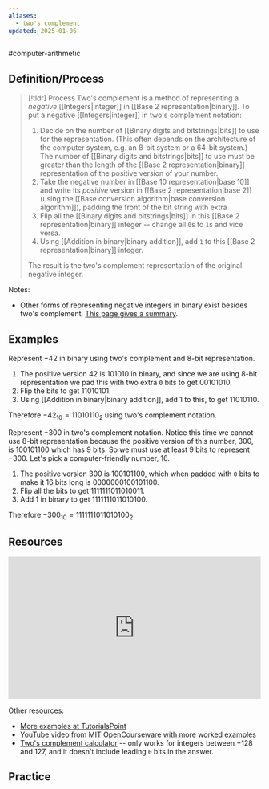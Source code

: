 ```yaml
---
aliases:
  - two's complement
updated: 2025-01-06
---
```


#computer-arithmetic 

## Definition/Process 

> [!tldr] Process
> Two's complement is a method of representing a *negative* [[Integers|integer]] in [[Base 2 representation|binary]]. To put a negative [[Integers|integer]] in two's complement notation: 
> 1. Decide on the number of [[Binary digits and bitstrings|bits]] to use for the representation. (This often depends on the architecture of the computer system, e.g. an 8-bit system or a 64-bit system.) The number of [[Binary digits and bitstrings|bits]] to use must be greater than the length of the [[Base 2 representation|binary]] representation of the positive version of your number. 
> 2. Take the negative number in [[Base 10 representation|base 10]] and write its *positive* version in [[Base 2 representation|base 2]] (using the [[Base conversion algorithm|base conversion algorithm]]), padding the front of the bit string with extra 
> 3. Flip all the [[Binary digits and bitstrings|bits]] in this [[Base 2 representation|binary]] integer -- change all `0`s to `1`s and vice versa. 
> 4. Using [[Addition in binary|binary addition]], add `1` to this [[Base 2 representation|binary]] integer. 
> 
> The result is the two's complement representation of the original negative integer. 
>

Notes: 
- Other forms of representing negative integers in binary exist besides two's complement. [This page gives a summary](https://www.geeksforgeeks.org/representation-of-negative-binary-numbers/). 

## Examples 

Represent $-42$ in binary using two's complement and 8-bit representation. 

1. The positive version $42$ is $101010$ in binary, and since we are using 8-bit representation we pad this with two extra `0` bits to get $00101010$. 
2. Flip the bits to get $11010101$. 
3. Using [[Addition in binary|binary addition]], add $1$ to this, to get $11010110$. 

Therefore $-42_{10} = 11010110_2$ using two's complement notation. 

Represent $-300$ in two's complement notation. Notice this time we cannot use 8-bit representation because the positive version of this number, 300, is $100101100$ which has 9 bits. So we must use at least 9 bits to represent $-300$. Let's pick a computer-friendly number, 16. 

1. The positive version $300$ is $100101100$, which when padded with `0` bits to make it 16 bits long is $0000000100101100$. 
2. Flip all the bits to get $1111111011010011$. 
3. Add $1$ in binary to get $1111111011010100$. 

Therefore $-300_{10} = 1111111011010100_2$. 

## Resources 

<div style="padding:56.25% 0 0 0;position:relative;"><iframe src="https://player.vimeo.com/video/583067547?badge=0&amp;autopause=0&amp;player_id=0&amp;app_id=58479" frameborder="0" allow="autoplay; fullscreen; picture-in-picture" allowfullscreen style="position:absolute;top:0;left:0;width:100%;height:100%;" title="Screencast 1.9: Two's complement representation"></iframe></div>


Other resources: 
- [More examples at TutorialsPoint](https://www.tutorialspoint.com/two-s-complement)
- [YouTube video from MIT OpenCourseware with more worked examples](https://www.youtube.com/watch?v=m_G3z-C1C2g)
- [Two's complement calculator](https://www.easycalculation.com/twos-complement.php) -- only works for integers between $-128$ and $127$, and it doesn't include leading `0` bits in the answer. 

## Practice 
